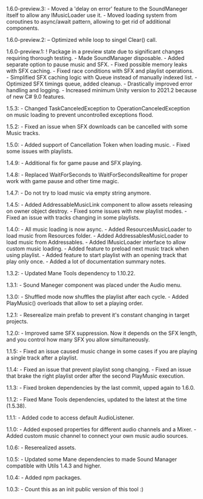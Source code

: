 1.6.0-preview.3:
    - Moved a 'delay on error' feature to the SoundManeger itself to allow any IMusicLoader use it.
    - Moved loading system from coroutines to async/await pattern, allowing to get rid of additional components.

1.6.0-preview.2:
    – Optimized while loop to singel Clear() call.

1.6.0-preview.1:
    ! Package in a preview state due to significant changes requiring thorough testing.
    - Made SoundManager disposable.
    - Added separate option to pause music and SFX.
    - Fixed possible memory leaks with SFX caching.
    - Fixed race conditions with SFX and playlist operations.
    - Simplified SFX caching logic with Queue instead of manually indexed list.
    - Optimized SFX timings queue, added cleanup.
    - Drastically improved error handling and logging.
    - Increased minimum Unity version to 2021.2 because of new C# 9.0 features.

1.5.3:
    - Changed TaskCanceledException to OperationCanceledException on music loading to prevent uncontrolled exceptions flood.

1.5.2:
    - Fixed an issue when SFX downloads can be cancelled with some Music tracks.

1.5.0:
    - Added support of Cancellation Token when loading music.
    - Fixed some issues with playlists.

1.4.9:
    - Additional fix for game pause and SFX playing.

1.4.8:
    - Replaced WaitForSeconds to WaitForSecondsRealtime for proper work with game pause and other time magic.

1.4.7:
    - Do not try to load music via empty string anymore. 

1.4.5:
    - Added AddressableMusicLink component to allow assets releasing on owner object destroy.
    - Fixed some issues with new playlist modes.
    - Fixed an issue with tracks changing in some playlists.

1.4.0:
    - All music loading is now async.
    - Added ResourcesMusicLoader to load music from Resources folder.
    - Added AddressablesMusicLoader to load music from Addressables.
    - Added IMusicLoader interface to allow custom music loading.
    - Added feature to preload next music track when using playlist.
    - Added feature to start playlist with an opening track that play only once.
    - Added a lot of documentation summary notes.

1.3.2:
    - Updated Mane Tools dependency to 1.10.22.

1.3.1:
    - Sound Maneger component was placed under the Audio menu.

1.3.0:
    - Shuffled mode now shuffles the playlist after each cycle.
    - Added PlayMusic() overloads that allow to set a playing order.

1.2.1:
    - Reserealize main prefab to prevent it's constant changing in target projects.

1.2.0:
    - Improved same SFX suppression. Now it depends on the SFX length, and you control how many SFX you allow simultaneously.

1.1.5:
    - Fixed an issue caused music change in some cases if you are playing a single track after a playlist.

1.1.4:
    - Fixed an issue that prevent playlist song changing.
    - Fixed an issue that brake the right playlist order after the second PlayMusic execution.

1.1.3:
    - Fixed broken dependencies by the last commit, upped again to 1.6.0.

1.1.2:
    - Fixed Mane Tools dependencies, updated to the latest at the time (1.5.38).

1.1.1:
    - Added code to access default AudioListener.

1.1.0:
    - Added exposed properties for different audio channels and a Mixer.
    - Added custom music channel to connect your own music audio sources.

1.0.6:
    - Reserealized assets.

1.0.5:
    - Updated some Mane dependencies to made Sound Manager compatible with Utils 1.4.3 and higher.

1.0.4:
    - Added npm packages.

1.0.3:
    - Count this as an init public version of this tool :)